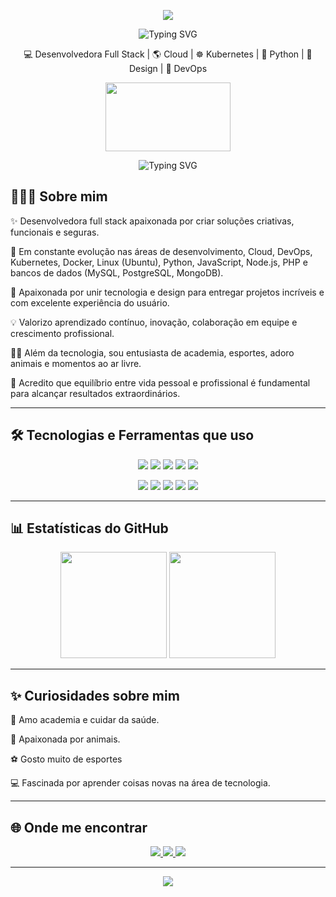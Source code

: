 <p align="center">
  <img src="https://capsule-render.vercel.app/api?type=waving&color=F70000&height=120&section=header"/>
</p>

<p align="center">
  <img src="https://readme-typing-svg.herokuapp.com?font=Fira+Code&size=28&pause=1000&color=F70000&center=true&vCenter=true&width=600&height=50&lines=Olá,+me+chamo+Marjorie" alt="Typing SVG" />
</p>



<p align="center">
  💻 Desenvolvedora Full Stack | 🌎 Cloud | ☸️ Kubernetes | 🐍 Python | 🎨 Design | 🔧 DevOps
</p>


<p align="center">
  <img src="https://media3.giphy.com/media/v1.Y2lkPTc5MGI3NjExYXdodTdxdTgycmdpbG92Z3hnZG41YW96ZTRtbzJxamFieGZyOGMyMyZlcD12MV9pbnRlcm5hbF9naWZfYnlfaWQmY3Q9cw/F73KLZL9eAfDcDQFAt/giphy.gif"
       width="200" height="110" />
  <br/>

<p align="center">

  <img src="https://readme-typing-svg.herokuapp.com?font=Fira+Code&size=24&pause=1000&color=F70000&center=true&vCenter=true&multiline=true&width=700&height=70&lines=Desenvolvedora+Full+Stack+e+Cloud+DevSecOps" alt="Typing SVG" />
</p>


## 👱🏼‍♀️ Sobre mim


<p>✨ Desenvolvedora full stack apaixonada por criar soluções criativas, funcionais e seguras.<p>
<p>🚀 Em constante evolução nas áreas de desenvolvimento, Cloud, DevOps, Kubernetes, Docker, Linux (Ubuntu), Python, JavaScript, Node.js, PHP e bancos de dados (MySQL, PostgreSQL, MongoDB).<p>
<p>🎨 Apaixonada por unir tecnologia e design para entregar projetos incríveis e com excelente experiência do usuário.<p>
<p>💡 Valorizo aprendizado contínuo, inovação, colaboração em equipe e crescimento profissional.<p>
<p>🏋️‍♀️ Além da tecnologia, sou entusiasta de academia, esportes, adoro animais e momentos ao ar livre.<p>
<p>🤝 Acredito que equilíbrio entre vida pessoal e profissional é fundamental para alcançar resultados extraordinários.</p>

</div>

---

## 🛠️ Tecnologias e Ferramentas que uso

<p align="center">

<img src="https://img.shields.io/badge/HTML5-E34F26?style=for-the-badge&logo=html5&logoColor=white"/>
<img src="https://img.shields.io/badge/CSS3-1572B6?style=for-the-badge&logo=css3&logoColor=white"/>
<img src="https://img.shields.io/badge/JavaScript-FFD600?style=for-the-badge&logo=javascript&logoColor=black"/>
<img src="https://img.shields.io/badge/Node.js-339933?style=for-the-badge&logo=node.js&logoColor=white"/>
<img src="https://img.shields.io/badge/Python-306998?style=for-the-badge&logo=python&logoColor=FFD43B"/>

</p>
<p align="center">

<img src="https://img.shields.io/badge/Kubernetes-326CE5?style=for-the-badge&logo=kubernetes&logoColor=white"/>
<img src="https://img.shields.io/badge/Docker-0db7ed?style=for-the-badge&logo=docker&logoColor=white"/>
<img src="https://img.shields.io/badge/AWS-232F3E?style=for-the-badge&logo=amazon-aws&logoColor=white"/>
<img src="https://img.shields.io/badge/Linux-FCC624?style=for-the-badge&logo=linux&logoColor=black"/>
<img src="https://img.shields.io/badge/Git-F05032?style=for-the-badge&logo=git&logoColor=white"/>

</p>

---

## 📊 Estatísticas do GitHub

<p align="center">
  <img height="170em" src="https://github-readme-stats.vercel.app/api?username=marjorietalberg&show_icons=true&theme=radical"/>
  <img height="170em" src="https://github-readme-stats.vercel.app/api/top-langs/?username=marjorietalberg&layout=compact&theme=radical"/>
</p>

---

## ✨ Curiosidades sobre mim

<p align="center">
  <p>
💪 Amo academia e cuidar da saúde.<p>
🐾 Apaixonada por animais.<p>
⚽ Gosto muito de esportes<p>
💻 Fascinada por aprender coisas novas na área de tecnologia.<p>
</p>



---

## 🌐 Onde me encontrar

<p align="center">
  <a href="https://www.linkedin.com/in/marjorie-pedroso-talberg-89112a35a">
    <img src="https://img.shields.io/badge/LinkedIn-0A66C2?style=for-the-badge&logo=linkedin&logoColor=white"/>
  </a>
  
  <a href="mailto:marjorietalberg1@gmail.com">
    <img src="https://img.shields.io/badge/Gmail-EA4335?style=for-the-badge&logo=gmail&logoColor=white"/>
  </a>

  <a href="https://github.com/marjorietalberg">
    <img src="https://img.shields.io/badge/GitHub-121011?style=for-the-badge&logo=github&logoColor=white"/>
  </a>
</p>

---

<p align="center">
  <img src="https://capsule-render.vercel.app/api?type=waving&color=F70000&height=120&section=footer"/>
</p>
